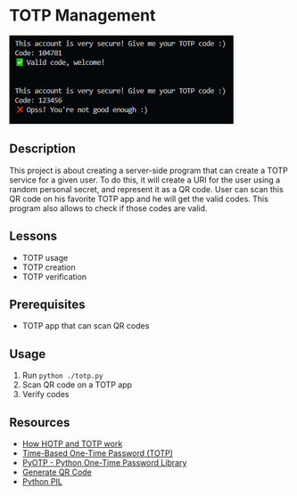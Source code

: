# TOTP Management

![Demo Validation](https://github.com/karisti/totp-management/blob/main/demo1.png?raw=true)

## Description
This project is about creating a server-side program that can create a TOTP service for a given user. To do this, it will create a URI for the user using a random personal secret, and represent it as a QR code. User can scan this QR code on his favorite TOTP app and he will get the valid codes. This program also allows to check if those codes are valid.

## Lessons
- TOTP usage
- TOTP creation
- TOTP verification

## Prerequisites
- TOTP app that can scan QR codes

## Usage
1. Run `python ./totp.py`
2. Scan QR code on a TOTP app
3. Verify codes

## Resources
- [How HOTP and TOTP work](https://www.youtube.com/watch?v=46AKWNOJ3-Y "How HOTP and TOTP work")
- [Time-Based One-Time Password (TOTP)](https://www.youtube.com/watch?v=VOYxF12K1vE "Time-Based One-Time Password (TOTP)")
- [PyOTP - Python One-Time Password Library](https://pyauth.github.io/pyotp/ "PyOTP - Python One-Time Password Library")
- [Generate QR Code](https://www.geeksforgeeks.org/generate-qr-code-using-qrcode-in-python/ "Generate QR Code")
- [Python PIL](https://www.geeksforgeeks.org/python-pil-image-open-method/ "Python PIL")
